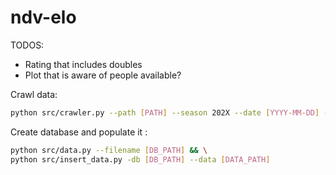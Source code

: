 # ndv-elo

TODOS:
- Rating that includes doubles
- Plot that is aware of people available?

Crawl data:
```sh
python src/crawler.py --path [PATH] --season 202X --date [YYYY-MM-DD] --associations DBH NDV
```
Create database and populate it :
```sh
python src/data.py --filename [DB_PATH] && \
python src/insert_data.py -db [DB_PATH] --data [DATA_PATH]
```

